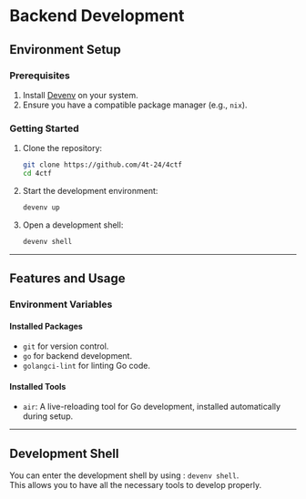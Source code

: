 # Backend Development

## Environment Setup

### Prerequisites

1. Install [Devenv](https://devenv.sh/) on your system.
2. Ensure you have a compatible package manager (e.g., `nix`).

### Getting Started

1. Clone the repository:

    ```bash
    git clone https://github.com/4t-24/4ctf
    cd 4ctf
    ```

2. Start the development environment:

    ```bash
    devenv up
    ```

3. Open a development shell:

    ```bash
    devenv shell
    ```

---

## Features and Usage

### Environment Variables

#### Installed Packages

- `git` for version control.
- `go` for backend development.
- `golangci-lint` for linting Go code.

#### Installed Tools

- `air`: A live-reloading tool for Go development, installed automatically during setup.

---

## Development Shell

You can enter the development shell by using  : `devenv shell`.  
This allows you to have all the necessary tools to develop properly.
